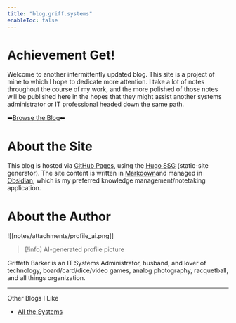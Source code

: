 ```yaml
---
title: "blog.griff.systems"
enableToc: false
---
```


# Achievement Get! 
Welcome to another intermittently updated blog. This site is a project of mine to which I hope to dedicate more attention. I take a lot of notes throughout the course of my work, and the more polished of those notes will be published here in the hopes that they might assist another systems administrator or IT professional headed down the same path.

➡[Browse the Blog](notes/Table%20of%20Contents.md)⬅

# About the Site
This blog is hosted via [GitHub Pages](https://pages.github.com/), using the [Hugo SSG](https://gohugo.io/) (static-site generator). The site content is written in [Markdown](https://www.markdownguide.org/)and managed in [Obsidian](https://obsidian.md/), which is my preferred knowledge management/notetaking application.

# About the Author
![[notes/attachments/profile_ai.png]]

>[!info]
>AI-generated profile picture

Griffeth Barker is an IT Systems Administrator, husband, and lover of technology, board/card/dice/video games, analog photography, racquetball, and all things organization.

---
Other Blogs I Like
- [All the Systems](http://allthesystems.com/)



